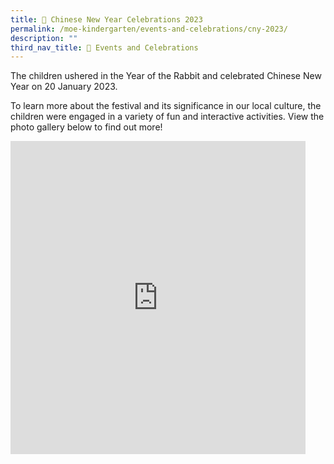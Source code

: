 ```yaml
---
title: 🍊 Chinese New Year Celebrations 2023
permalink: /moe-kindergarten/events-and-celebrations/cny-2023/
description: ""
third_nav_title: 🎉 Events and Celebrations
---
```

The children ushered in the Year of the Rabbit and celebrated Chinese New Year on 20 January 2023.

To learn more about the festival and its significance in our local culture, the children were engaged in a variety of fun and interactive activities. View the photo gallery below to find out more!

<iframe allowfullscreen="true" height="501" width="472" frameborder="0" src="https://docs.google.com/presentation/d/e/2PACX-1vRM3hsUOP2qUt2mlq-HqbUkBAmLLwSdfOk4ESVCSETnGgFO_TWwkxL0R_E7p793tvujlwsFP8vPYDd3/embed?start=true&amp;loop=true&amp;delayms=3000"></iframe>
